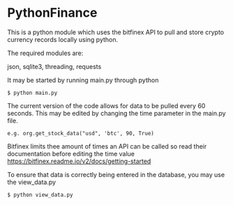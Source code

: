 # PythonFinance
This is a python module which uses the bitfinex API to pull and store crypto currency records locally using python.

The required modules are:

json, sqlite3, threading, requests

It may be started by running main.py through python
```
$ python main.py
```
The current version of the code allows for data to be pulled every 60 seconds. This may be edited by changing the time parameter in the main.py file.

```
e.g. org.get_stock_data("usd", 'btc', 90, True)
```
Bitfinex limits thee amount of times an API can be called so read their documentation before editing the time value
https://bitfinex.readme.io/v2/docs/getting-started

To ensure that data is correctly being entered in the database, you may use the view_data.py
```
$ python view_data.py
```





